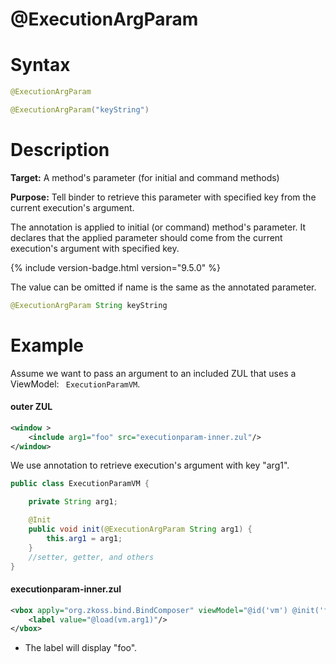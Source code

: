 # @ExecutionArgParam

Syntax
======

```java
@ExecutionArgParam

@ExecutionArgParam("keyString")
```

Description
===========

**Target:** A method's parameter (for initial and command methods)

**Purpose:** Tell binder to retrieve this parameter with specified key from the current execution's argument.

The annotation is applied to initial (or command) method's parameter. It declares that the applied parameter should come from the current execution's argument with specified key.

{% include version-badge.html version="9.5.0" %}

The value can be omitted if name is the same as the annotated parameter.
```java
@ExecutionArgParam String keyString
```

Example
=======

Assume we want to pass an argument to an included ZUL that uses a ViewModel: ` ExecutionParamVM`.

#### outer ZUL
```xml
<window >
    <include arg1="foo" src="executionparam-inner.zul"/>
</window>
```

We use annotation to retrieve execution's argument with key "arg1".

```java
public class ExecutionParamVM {

    private String arg1;

    @Init
    public void init(@ExecutionArgParam String arg1) {
        this.arg1 = arg1;
    }
    //setter, getter, and others
}
```

#### executionparam-inner.zul
```xml
<vbox apply="org.zkoss.bind.BindComposer" viewModel="@id('vm') @init('foo.ExecutionParamVM')">
    <label value="@load(vm.arg1)"/>
</vbox>
```

-   The label will display "foo".

